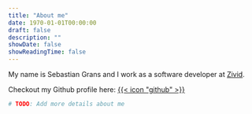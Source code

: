 ```yaml
---
title: "About me"
date: 1970-01-01T00:00:00
draft: false
description: ""
showDate: false
showReadingTime: false
---
```


My name is Sebastian Grans and I work as a software developer at [Zivid](https://www.zivid.com/).

Checkout my Github profile here: [{{< icon "github" >}}](http://github.com/SebastianGrans)

```python
# TODO: Add more details about me
```
